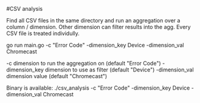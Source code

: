 #CSV analysis

Find all CSV files in the same directory and run an aggregation over a column / dimension. Other dimension can filter results into the agg.
Every CSV file is treated individully. 

go run main.go -c "Error Code" -dimension_key Device -dimension_val Chromecast

-c               dimension to run the aggregation on (default "Error Code")
-dimension_key   dimension to use as filter (default "Device")
-dimension_val   dimension value (default "Chromecast")

Binary is available:
./csv_analysis -c "Error Code" -dimension_key Device -dimension_val Chromecast

